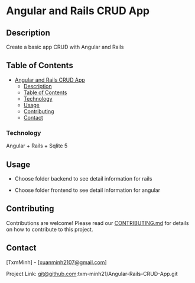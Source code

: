 # Angular and Rails CRUD App

## Description

Create a basic app CRUD with Angular and Rails

## Table of Contents
 
- [Angular and Rails CRUD App](#angular-and-rails-crud-app)
  - [Description](#description)
  - [Table of Contents](#table-of-contents)
  - [Technology](#technology)
  - [Usage](#usage)
  - [Contributing](#contributing)
  - [Contact](#contact)

### Technology

Angular + Rails + Sqlite 5

## Usage

* Choose folder backend to see detail information for rails
  
* Choose folder frontend to see detail information for angular

## Contributing

Contributions are welcome! Please read our [CONTRIBUTING.md](CONTRIBUTING.md) for details on how to contribute to this project.

## Contact

[TxmMinh] - [xuanminh2107@gmail.com]

Project Link: git@github.com:txm-minh21/Angular-Rails-CRUD-App.git
 
